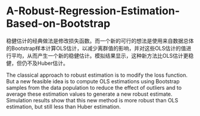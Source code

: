 # A-Robust-Regression-Estimation-Based-on-Bootstrap
稳健估计的经典做法是修改损失函数。而一个新的可行的想法是使用来自数据总体的Bootstrap样本计算OLS估计，以减少离群值的影响，并对这些OLS估计的值进行平均，从而产生一个新的稳健估计。模拟结果显示，这种新方法比OLS估计更稳健，但仍不及Huber估计。

The classical approach to robust estimation is to modify the loss function. But a new feasible idea is to compute OLS estimations using Bootstrap samples from the data population to reduce the effect of outliers and to average these estimation values to generate a new robust estimate. Simulation results show that this new method is more robust than OLS estimation, but still less than Huber estimation.
